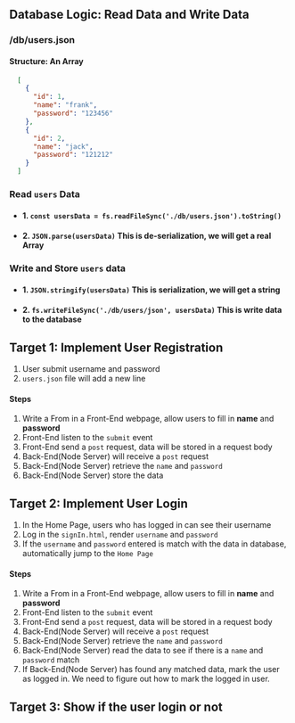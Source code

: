 ## Database Logic: Read Data and Write Data

### /db/users.json
#### Structure: An Array
```json
  [
    {
      "id": 1,
      "name": "frank",
      "password": "123456"
    },
    {
      "id": 2,
      "name": "jack",
      "password": "121212"
    }
  ]
```
### Read ```users``` Data
- #### 1. ```const usersData = fs.readFileSync('./db/users.json').toString()```
- #### 2. ```JSON.parse(usersData)``` This is de-serialization, we will get a real Array

### Write and Store ```users``` data
- #### 1. ```JSON.stringify(usersData)``` This is serialization, we will get a string
- #### 2. ```fs.writeFileSync('./db/users/json', usersData)```  This is write data to the database

## Target 1: Implement User Registration
1. User submit username and password
2. ```users.json``` file will add a new line

#### Steps
1.  Write a From in a Front-End webpage, allow users to fill in **name** and **password**
2.  Front-End listen to the ```submit``` event
3.  Front-End send a ```post``` request, data will be stored in a request body
4.  Back-End(Node Server) will receive a ```post``` request
5.  Back-End(Node Server) retrieve the ```name``` and ```password```
6.  Back-End(Node Server) store the data

## Target 2: Implement User Login
1. In the Home Page, users who has logged in can see their username
2. Log in the ```signIn.html```, render ```username``` and ```password```
3. If the ```username``` and ```password``` entered is match with the data in database, automatically jump to the ```Home Page```

#### Steps
1.  Write a From in a Front-End webpage, allow users to fill in **name** and **password**
2.  Front-End listen to the ```submit``` event
3.  Front-End send a ```post``` request, data will be stored in a request body
4.  Back-End(Node Server) will receive a ```post``` request
5.  Back-End(Node Server) retrieve the ```name``` and ```password```
6.  Back-End(Node Server) read the data to see if there is a ```name``` and ```password``` match
7.  If Back-End(Node Server) has found any matched data, mark the user as logged in. We need to figure out how to mark the logged in user.

## Target 3: Show if the user login or not

